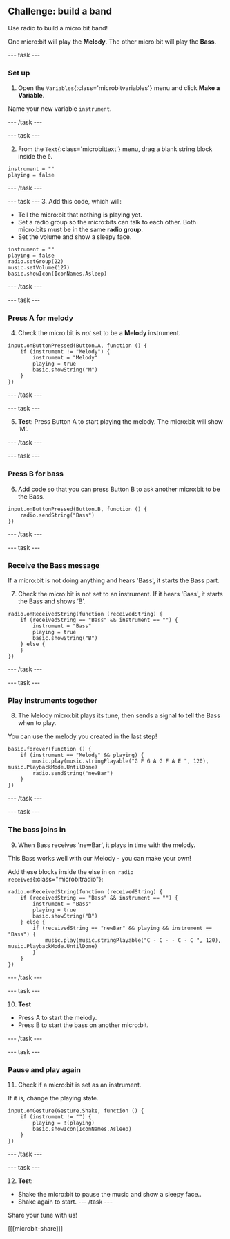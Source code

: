 ## Challenge: build a band

Use radio to build a micro:bit band!

One micro:bit will play the **Melody**.
The other micro:bit will play the **Bass**.

--- task ---
### Set up

1. Open the `Variables`{:class='microbitvariables'} menu and click **Make a Variable**.

Name your new variable `instrument`. 

--- /task ---

--- task ---

2. From the `Text`{:class='microbittext'} menu, drag a blank string block inside the `0`.

```microbit
instrument = "" 
playing = false
```

--- /task ---

--- task ---
3. Add this code, which will: 
- Tell the micro:bit that nothing is playing yet.
- Set a radio group so the micro:bits can talk to each other. Both micro:bits must be in the same **radio group**.
- Set the volume and show a sleepy face.

```microbit
instrument = "" 
playing = false
radio.setGroup(22)
music.setVolume(127)
basic.showIcon(IconNames.Asleep)
```

--- /task ---

--- task ---
### Press A for melody

4. Check the micro:bit is _not_ set to be a **Melody** instrument.

```microbit
input.onButtonPressed(Button.A, function () {
    if (instrument != "Melody") {
        instrument = "Melody"
        playing = true
        basic.showString("M")
    }
})
```

--- /task ---

--- task ---

5. **Test**: Press Button A to start playing the melody.
The micro:bit will show ‘M’.

--- /task ---


--- task ---
### Press B for bass

6. Add code so that you can press Button B to ask another micro:bit to be the Bass.

```microbit
input.onButtonPressed(Button.B, function () {
    radio.sendString("Bass")
})
```

--- /task ---


--- task ---

### Receive the Bass message

If a micro:bit is not doing anything and hears 'Bass', it starts the Bass part.

7. Check the micro:bit is not set to an instrument.
If it hears 'Bass', it starts the Bass and shows ‘B’.

```microbit
radio.onReceivedString(function (receivedString) {
    if (receivedString == "Bass" && instrument == "") {
        instrument = "Bass"
        playing = true
        basic.showString("B")
    } else {
    }
})
```

--- /task ---

--- task ---
### Play instruments together

8. The Melody micro:bit plays its tune, then sends a signal to tell the Bass when to play.

You can use the melody you created in the last step!

```microbit
basic.forever(function () {
    if (instrument == "Melody" && playing) {
        music.play(music.stringPlayable("G F G A G F A E ", 120), music.PlaybackMode.UntilDone)
        radio.sendString("newBar")
    }
})
```

--- /task ---

--- task ---
### The bass joins in

9. When Bass receives 'newBar', it plays in time with the melody.

This Bass works well with our Melody - you can make your own!

Add these blocks inside the else in `on radio received`{:class="microbitradio"}:

```microbit
radio.onReceivedString(function (receivedString) {
    if (receivedString == "Bass" && instrument == "") {
        instrument = "Bass"
        playing = true
        basic.showString("B")
    } else {
        if (receivedString == "newBar" && playing && instrument == "Bass") {
            music.play(music.stringPlayable("C - C - - C - C ", 120), music.PlaybackMode.UntilDone)
        }
    }
})
```

--- /task ---

--- task ---

10. **Test**
+ Press A to start the melody.
+ Press B to start the bass on another micro:bit.

--- /task ---

--- task ---
### Pause and play again

11. Check if a micro:bit is set as an instrument.

If it is, change the playing state.

```microbit
input.onGesture(Gesture.Shake, function () {
    if (instrument != "") {
        playing = !(playing)
        basic.showIcon(IconNames.Asleep)
    }
})
```

--- /task ---

--- task ---

12. **Test**: 
- Shake the micro:bit to pause the music and show a sleepy face..
- Shake again to start.
--- /task --- 

Share your tune with us!

[[[microbit-share]]]